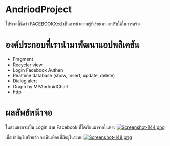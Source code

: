 # AndriodProject
โปรเจคนี้ชื่อว่า FACEBOOKXcd เป็นการนำความรู้ที่เรียนมา มาปรับใช้ในการสร้าง
# องค์ประกอบที่เรานำมาพัฒนาแอปพลิเคชัน
- Fragment
- Recycler view
- Login Facebook Authen
- Realtime database (show, insert, update, delete)
- Dialog alert
- Graph by MPAndroidChart
- http  
# ผลลัพธ์หน้าจอ
ในส่วนแรกจะเป็น Login ผ่าน Facebook ที่ได้เรียนมาจากในห้อง
[![Screenshot-144.png](https://i.postimg.cc/YCrfSFJb/Screenshot-144.png)](https://postimg.cc/MvLjPnZQ)

เมื่อเข้าบัญชีเสร็จแล้ว จะเห็นเพื่อนที่มีอยู่ในระบบ
[![Screenshot-148.png](https://i.postimg.cc/QCjVqQgz/Screenshot-148.png)](https://postimg.cc/k6hnJtpN)
